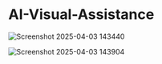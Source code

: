 # AI-Visual-Assistance


![Screenshot 2025-04-03 143440](https://github.com/user-attachments/assets/7571c241-fdaa-4fbf-8c6b-0c9284849f05)





![Screenshot 2025-04-03 143904](https://github.com/user-attachments/assets/4e6e843d-c4ed-4d5e-a901-3b305ccda482)
